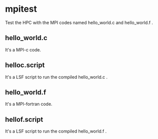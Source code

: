 # mpitest
Test the HPC with the MPI codes named hello_world.c and hello_world.f .
## hello_world.c
It's a MPI-c code.
## helloc.script
It's a LSF script to run the compiled hello_world.c .
## hello_world.f
It's a MPI-fortran code.
## hellof.script
It's a LSF script to run the compiled hello_world.f .

